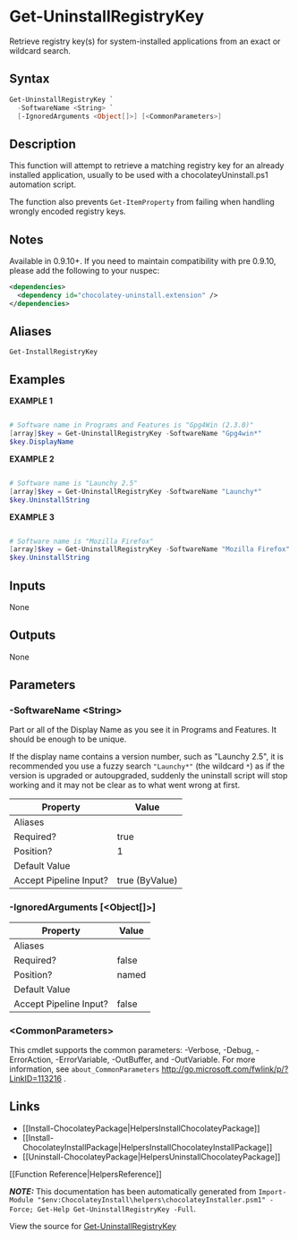 ﻿# Get-UninstallRegistryKey

Retrieve registry key(s) for system-installed applications from an 
exact or wildcard search.

## Syntax

~~~powershell
Get-UninstallRegistryKey `
  -SoftwareName <String> `
  [-IgnoredArguments <Object[]>] [<CommonParameters>]
~~~

## Description

This function will attempt to retrieve a matching registry key for an
already installed application, usually to be used with a 
chocolateyUninstall.ps1 automation script.

The function also prevents `Get-ItemProperty` from failing when 
handling wrongly encoded registry keys.

## Notes

Available in 0.9.10+. If you need to maintain compatibility with pre
0.9.10, please add the following to your nuspec:

~~~xml
<dependencies>
  <dependency id="chocolatey-uninstall.extension" />
</dependencies>
~~~

## Aliases

`Get-InstallRegistryKey`


## Examples

 **EXAMPLE 1**

~~~powershell

# Software name in Programs and Features is "Gpg4Win (2.3.0)"
[array]$key = Get-UninstallRegistryKey -SoftwareName "Gpg4win*"
$key.DisplayName
~~~

**EXAMPLE 2**

~~~powershell

# Software name is "Launchy 2.5"
[array]$key = Get-UninstallRegistryKey -SoftwareName "Launchy*"
$key.UninstallString
~~~

**EXAMPLE 3**

~~~powershell

# Software name is "Mozilla Firefox"
[array]$key = Get-UninstallRegistryKey -SoftwareName "Mozilla Firefox"
$key.UninstallString
~~~ 

## Inputs

None

## Outputs

None

## Parameters

###  -SoftwareName &lt;String&gt;
Part or all of the Display Name as you see it in Programs and Features.
It should be enough to be unique.

If the display name contains a version number, such as "Launchy 2.5", 
it is recommended you use a fuzzy search `"Launchy*"` (the wildcard `*`)
as if the version is upgraded or autoupgraded, suddenly the uninstall
script will stop working and it may not be clear as to what went wrong
at first.

Property               | Value
---------------------- | --------------
Aliases                | 
Required?              | true
Position?              | 1
Default Value          | 
Accept Pipeline Input? | true (ByValue)
 
###  -IgnoredArguments [&lt;Object[]&gt;]
Property               | Value
---------------------- | -----
Aliases                | 
Required?              | false
Position?              | named
Default Value          | 
Accept Pipeline Input? | false
 
### &lt;CommonParameters&gt;

This cmdlet supports the common parameters: -Verbose, -Debug, -ErrorAction, -ErrorVariable, -OutBuffer, and -OutVariable. For more information, see `about_CommonParameters` http://go.microsoft.com/fwlink/p/?LinkID=113216 .


## Links

 * [[Install-ChocolateyPackage|HelpersInstallChocolateyPackage]]
 * [[Install-ChocolateyInstallPackage|HelpersInstallChocolateyInstallPackage]]
 * [[Uninstall-ChocolateyPackage|HelpersUninstallChocolateyPackage]]


[[Function Reference|HelpersReference]]

***NOTE:*** This documentation has been automatically generated from `Import-Module "$env:ChocolateyInstall\helpers\chocolateyInstaller.psm1" -Force; Get-Help Get-UninstallRegistryKey -Full`.

View the source for [Get-UninstallRegistryKey](https://github.com/chocolatey/choco/tree/stable/src/chocolatey.resources/helpers/functions/Get-UninstallRegistryKey.ps1)
